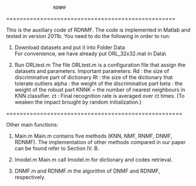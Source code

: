                       RDNMF
==================================================

This is the auxiliary code of RDNMF. The code is implemented in Matlab and tested in version 2011b.
You need to do the following in order to run:

1. Download datasets and put it into Folder Data\
   For convenience, we have already put ORL_32x32.mat in Data\
   
2. Run ORLtest.m
   The file ORLtest.m is a configuration file that assign the datasets and parameters.
   Important parameters:
        Rd : the size of discriminative part of dictionary
		Rt : the size of the dictionary that tolerate outliers
		alpha : the weight of the discriminative part
		beta : the weight of the robust part
		KNNK = the number of nearest neighbours in KNN classifier.
		ct : Final recognition rate is averaged over ct times. (To weaken the impact brought by random initialization.)
		
====================================================

Other main functions:

1. Main.m
   Main.m contains five methods (KNN, NMF, RNMF, DNMF, RDNMF). The implementation of other methods compared in our paper can be found refer to Section IV. B.
   
2. Imodel.m
   Main.m call Imodel.m for dictionary and codes retrieval.
   
3. DNMF.m and RDNMF.m
   the algorithm of DNMF and RDNMF, respectively.
 
   